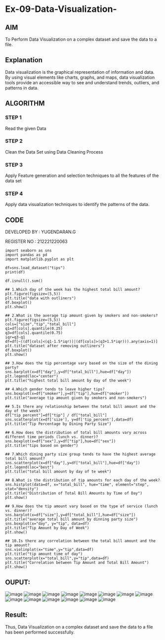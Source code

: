 # Ex-09-Data-Visualization-


## AIM
To Perform Data Visualization on a complex dataset and save the data to a file. 

## Explanation
Data visualization is the graphical representation of information and data. By using visual elements like charts, graphs, and maps, data visualization tools provide an accessible way to see and understand trends, outliers, and patterns in data.

## ALGORITHM
### STEP 1
Read the given Data
### STEP 2
Clean the Data Set using Data Cleaning Process
### STEP 3
Apply Feature generation and selection techniques to all the features of the data set
### STEP 4
Apply data visualization techniques to identify the patterns of the data.


## CODE
DEVELOPED BY : YUGENDARAN.G

REGISTER NO : 212221220063
```
import seaborn as sns
import pandas as pd
import matplotlib.pyplot as plt

df=sns.load_dataset("tips")
print(df)

df.isnull().sum()

## 1.Which day of the week has the highest total bill amount?
plt.figure(figsize=(5,5))
plt.title("data with outliners")
df.boxplot()
plt.show()

## 2.What is the average tip amount given by smokers and non-smokers?
plt.figure(figsize=(5,5))
cols=["size","tip","total_bill"]
q1=df[cols].quantile(0.25)
q3=df[cols].quantile(0.75)
iqr=q3-q1
df=df[~((df[cols]<(q1-1.5*iqr))|(df[cols]>(q3+1.5*iqr))).any(axis=1)]
plt.title("dataset after removing outliners")
df.boxplot()
plt.show()

## 3.How does the tip percentage vary based on the size of the dining party?
sns.barplot(x=df["day"],y=df["total_bill"],hue=df["day"])
plt.legend(loc="center")
plt.title("highest total bill amount by day of the week")

## 4.Which gender tends to leave higher tips?
sns.boxplot(x=df["smoker"],y=df["tip"],hue=df["smoker"])
plt.title("average tip amount given by smokers and non-smokers")

## 5.Is there any relationship between the total bill amount and the day of the week?
df["tip_percent"]=df["tip"] / df["total_bill"]
sns.scatterplot(x=df['size'], y=df['tip_percent'],data=df)
plt.title("Tip Percentage by Dining Party Size")

## 6.How does the distribution of total bill amounts vary across different time periods (lunch vs. dinner)?
sns.boxplot(x=df["sex"],y=df["tip"],hue=df["sex"])
plt.title("tips based on gender")

## 7.Which dining party size group tends to have the highest average total bill amount?
sns.scatterplot(x=df["day"],y=df["total_bill"],hue=df["day"])
plt.legend(loc="best")
plt.title("total bill amount by day of te week")

## 8.What is the distribution of tip amounts for each day of the week?
sns.histplot(data=df, x="total_bill", hue="time", element="step", stat="density")
plt.title("Distribution of Total Bill Amounts by Time of Day")
plt.show()

## 9.How does the tip amount vary based on the type of service (lunch vs. dinner)?
sns.barplot(x=df["size"],y=df["total_bill"],hue=df["size"])
plt.title("average total bill amount by dinning party size")
sns.boxplot(x="day", y="tip", data=df)
plt.title("Tip Amount by Day of Week")
plt.show()

## 10.Is there any correlation between the total bill amount and the tip amount?
sns.violinplot(x="time",y="tip",data=df)
plt.title("tip amount time of day")
sns.scatterplot(x="total_bill",y="tip",data=df)
plt.title("Correlation between Tip Amount and Total Bill Amount")
plt.show()
```

## OUPUT:

![image](https://github.com/Yugendaran/ODD2023-Datascience-Ex-09/assets/128135616/474cc567-4b9c-4f9a-8d74-0cffd9d9d775)
![image](https://github.com/Yugendaran/ODD2023-Datascience-Ex-09/assets/128135616/70388137-9f0d-4a9e-9944-4d7d32837014)
![image](https://github.com/Yugendaran/ODD2023-Datascience-Ex-09/assets/128135616/b67b5365-4a51-48fd-b49f-cd4a1b62915e)
![image](https://github.com/Yugendaran/ODD2023-Datascience-Ex-09/assets/128135616/bd89098f-28f0-47ce-abd1-abc0273f7a21)
![image](https://github.com/Yugendaran/ODD2023-Datascience-Ex-09/assets/128135616/34e8bcc1-0676-4d10-9333-3d5da56c5fc9)
![image](https://github.com/Yugendaran/ODD2023-Datascience-Ex-09/assets/128135616/50b118e0-c3a8-4397-8733-c87136d95d0f)
![image](https://github.com/Yugendaran/ODD2023-Datascience-Ex-09/assets/128135616/a0740b65-63e4-4a2b-acf7-eafba79f597e)
![image](https://github.com/Yugendaran/ODD2023-Datascience-Ex-09/assets/128135616/f7c330c9-dc0e-4cf0-ad0f-4c67465552ef)
![image](https://github.com/Yugendaran/ODD2023-Datascience-Ex-09/assets/128135616/58994992-5bfe-4ffd-89d1-0ba79dc8434b)
![image](https://github.com/Yugendaran/ODD2023-Datascience-Ex-09/assets/128135616/be5429cc-1b02-41d7-8531-ccc369d5a4ca)
![image](https://github.com/Yugendaran/ODD2023-Datascience-Ex-09/assets/128135616/4eb55bea-cd59-4c4a-a15e-0ff09f7e306f)
![image](https://github.com/Yugendaran/ODD2023-Datascience-Ex-09/assets/128135616/d4b36e6f-35bf-46c2-998d-3dbbd860c723)
![image](https://github.com/Yugendaran/ODD2023-Datascience-Ex-09/assets/128135616/98749810-1709-427e-acb8-d5b83795c6ee)
![image](https://github.com/Yugendaran/ODD2023-Datascience-Ex-09/assets/128135616/8d150be7-5abb-4749-a404-8bb8afee30e7)


## Result:
Thus, Data Visualization on a complex dataset and save the data to a file has been performed successfully.


